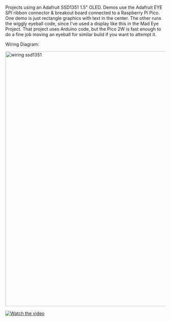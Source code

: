 Projects using an Adafruit SSD1351 1.5" OLED.
Demos use the Adafruit EYE SPI ribbon connector & breakout board connected to a Raspberry Pi Pico.
One demo is just rectangle graphics with text in the center.
The other runs the wiggly eyeball code, since I've used a display like this in the Mad Eye Project.
That project uses Arduino code, but the Pico 2W is fast enough to do a fine job moving an eyeball for similar build if you want to attempt it.

Wiring Diagram:

<img width="800" alt="wiring ssd1351" src="https://github.com/user-attachments/assets/2410fb04-0e1d-4fcd-b434-73ff65372ae6" />

[![Watch the video](https://img.youtube.com/vi/94gmt1TSVDE/0.jpg)](https://youtube.com/shorts/94gmt1TSVDE)
